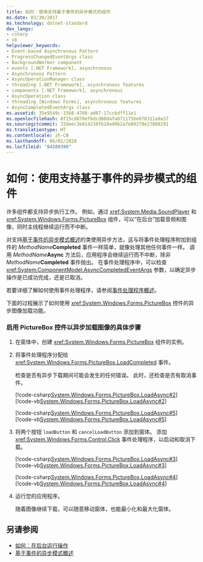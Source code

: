 ```yaml
---
title: 如何：使用支持基于事件的异步模式的组件
ms.date: 03/30/2017
ms.technology: dotnet-standard
dev_langs:
- csharp
- vb
helpviewer_keywords:
- Event-based Asynchronous Pattern
- ProgressChangedEventArgs class
- BackgroundWorker component
- events [.NET Framework], asynchronous
- Asynchronous Pattern
- AsyncOperationManager class
- threading [.NET Framework], asynchronous features
- components [.NET Framework], asynchronous
- AsyncOperation class
- threading [Windows Forms], asynchronous features
- AsyncCompletedEventArgs class
ms.assetid: 35e9549c-1568-4768-ad07-17cc6dff11e1
ms.openlocfilehash: 0f15cd870efbdcd00dafa071175be078311a9a37
ms.sourcegitcommit: 33deec3e814238fb18a49b2a7e89278e27888291
ms.translationtype: HT
ms.contentlocale: zh-CN
ms.lasthandoff: 06/02/2020
ms.locfileid: "84289390"
---
```

# <a name="how-to-use-components-that-support-the-event-based-asynchronous-pattern"></a>如何：使用支持基于事件的异步模式的组件
许多组件都支持异步执行工作。 例如，通过 <xref:System.Media.SoundPlayer> 和 <xref:System.Windows.Forms.PictureBox> 组件，可以“在后台”加载音频和图像，同时主线程继续运行而不中断。  
  
 对支持[基于事件的异步模式概述](event-based-asynchronous-pattern-overview.md)的类使用异步方法，这与将事件处理程序附加到组件的 _MethodName_**Completed** 事件一样简单，就像处理其他任何事件一样。 调用 _MethodName_**Async** 方法后，应用程序会继续运行而不中断，除非 _MethodName_**Completed** 事件抛出。 在事件处理程序中，可以检查 <xref:System.ComponentModel.AsyncCompletedEventArgs> 参数，以确定异步操作是已成功完成，还是已取消。  
  
 若要详细了解如何使用事件处理程序，请参阅[事件处理程序概述](../../framework/winforms/event-handlers-overview-windows-forms.md)。  
  
 下面的过程展示了如何使用 <xref:System.Windows.Forms.PictureBox> 控件的异步图像加载功能。  
  
### <a name="to-enable-a-picturebox-control-to-asynchronously-load-an-image"></a>启用 PictureBox 控件以异步加载图像的具体步骤  
  
1. 在窗体中，创建 <xref:System.Windows.Forms.PictureBox> 组件的实例。  
  
2. 将事件处理程序分配给 <xref:System.Windows.Forms.PictureBox.LoadCompleted> 事件。  
  
     检查是否有异步下载期间可能会发生的任何错误。 此时，还检查是否有取消事件。  
  
     [!code-csharp[System.Windows.Forms.PictureBox.LoadAsync#2](../../../samples/snippets/csharp/VS_Snippets_Winforms/System.Windows.Forms.PictureBox.LoadAsync/CS/Form1.cs#2)]
     [!code-vb[System.Windows.Forms.PictureBox.LoadAsync#2](../../../samples/snippets/visualbasic/VS_Snippets_Winforms/System.Windows.Forms.PictureBox.LoadAsync/VB/Form1.vb#2)]  
  
     [!code-csharp[System.Windows.Forms.PictureBox.LoadAsync#5](../../../samples/snippets/csharp/VS_Snippets_Winforms/System.Windows.Forms.PictureBox.LoadAsync/CS/Form1.cs#5)]
     [!code-vb[System.Windows.Forms.PictureBox.LoadAsync#5](../../../samples/snippets/visualbasic/VS_Snippets_Winforms/System.Windows.Forms.PictureBox.LoadAsync/VB/Form1.vb#5)]  
  
3. 将两个按钮 `loadButton` 和 `cancelLoadButton` 添加到窗体。 添加 <xref:System.Windows.Forms.Control.Click> 事件处理程序，以启动和取消下载。  
  
     [!code-csharp[System.Windows.Forms.PictureBox.LoadAsync#3](../../../samples/snippets/csharp/VS_Snippets_Winforms/System.Windows.Forms.PictureBox.LoadAsync/CS/Form1.cs#3)]
     [!code-vb[System.Windows.Forms.PictureBox.LoadAsync#3](../../../samples/snippets/visualbasic/VS_Snippets_Winforms/System.Windows.Forms.PictureBox.LoadAsync/VB/Form1.vb#3)]  
  
     [!code-csharp[System.Windows.Forms.PictureBox.LoadAsync#4](../../../samples/snippets/csharp/VS_Snippets_Winforms/System.Windows.Forms.PictureBox.LoadAsync/CS/Form1.cs#4)]
     [!code-vb[System.Windows.Forms.PictureBox.LoadAsync#4](../../../samples/snippets/visualbasic/VS_Snippets_Winforms/System.Windows.Forms.PictureBox.LoadAsync/VB/Form1.vb#4)]  
  
4. 运行您的应用程序。  
  
     随着图像继续下载，可以随意移动窗体，也能最小化和最大化窗体。  
  
## <a name="see-also"></a>另请参阅

- [如何：在后台运行操作](../../framework/winforms/controls/how-to-run-an-operation-in-the-background.md)
- [基于事件的异步模式概述](event-based-asynchronous-pattern-overview.md)
